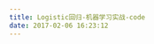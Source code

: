```yaml
---
title: Logistic回归-机器学习实战-code
date: 2017-02-06 16:23:12
---
```


<script src="https://gist.github.com/WeihuaGu/771ae25536406c1f4ad2b10619d0e131.js"></script>
